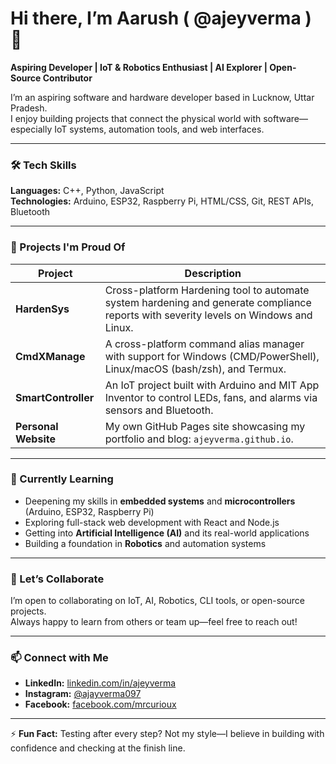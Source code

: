 # Hi there, I’m Aarush ( **@ajeyverma** ) 👋  
**Aspiring Developer | IoT & Robotics Enthusiast | AI Explorer | Open-Source Contributor**

I’m an aspiring software and hardware developer based in Lucknow, Uttar Pradesh.  
I enjoy building projects that connect the physical world with software—especially IoT systems, automation tools, and web interfaces.

---

### 🛠️ Tech Skills

**Languages:** C++, Python, JavaScript  
**Technologies:** Arduino, ESP32, Raspberry Pi, HTML/CSS, Git, REST APIs, Bluetooth  

---

### 🚀 Projects I'm Proud Of

| Project | Description |
|---------|-------------|
| **HardenSys** | Cross-platform Hardening tool to automate system hardening and generate compliance reports with severity levels on Windows and Linux. |
| **CmdXManage** | A cross-platform command alias manager with support for Windows (CMD/PowerShell), Linux/macOS (bash/zsh), and Termux. |
| **SmartController** | An IoT project built with Arduino and MIT App Inventor to control LEDs, fans, and alarms via sensors and Bluetooth. |
| **Personal Website** | My own GitHub Pages site showcasing my portfolio and blog: `ajeyverma.github.io`. |

---

### 🌱 Currently Learning

- Deepening my skills in **embedded systems** and **microcontrollers** (Arduino, ESP32, Raspberry Pi)  
- Exploring full-stack web development with React and Node.js  
- Getting into **Artificial Intelligence (AI)** and its real-world applications  
- Building a foundation in **Robotics** and automation systems  

---

### 🤝 Let’s Collaborate

I’m open to collaborating on IoT, AI, Robotics, CLI tools, or open-source projects.  
Always happy to learn from others or team up—feel free to reach out!

---

### 📫 Connect with Me  

- **LinkedIn:** [linkedin.com/in/ajeyverma](https://linkedin.com/in/ajeyverma)  
- **Instagram:** [@ajayverma097](https://instagram.com/ajayverma097)  
- **Facebook:** [facebook.com/mrcurioux](https://facebook.com/mrcurioux)  

---

⚡ **Fun Fact:** Testing after every step? Not my style—I believe in building with confidence and checking at the finish line.
